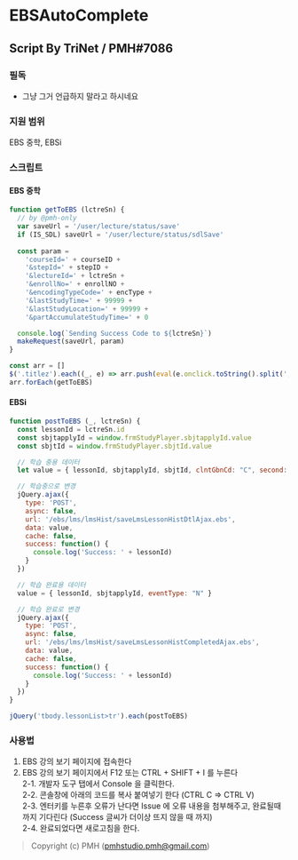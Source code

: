 # EBSAutoComplete
## Script By TriNet / PMH#7086

### 필독
- 그냥 그거 언급하지 말라고 하시네요

### 지원 범위
EBS 중학, EBSi

### 스크립트
#### EBS 중학
```js
function getToEBS (lctreSn) {
  // by @pmh-only
  var saveUrl = '/user/lecture/status/save'
  if (IS_SDL) saveUrl = '/user/lecture/status/sdlSave'
  
  const param =
    'courseId=' + courseID +
    '&stepId=' + stepID +
    '&lectureId=' + lctreSn +
    '&enrollNo=' + enrollNO +
    '&encodingTypeCode=' + encType +
    '&lastStudyTime=' + 99999 +
    '&lastStudyLocation=' + 99999 +
    '&partAccumulateStudyTime=' + 0

  console.log(`Sending Success Code to ${lctreSn}`)
  makeRequest(saveUrl, param)
}

const arr = []
$('.titlez').each((_, e) => arr.push(eval(e.onclick.toString().split(',')[2])))
arr.forEach(getToEBS)
```

#### EBSi
```js
function postToEBS (_, lctreSn) {
  const lessonId = lctreSn.id
  const sbjtapplyId = window.frmStudyPlayer.sbjtapplyId.value
  const sbjtId = window.frmStudyPlayer.sbjtId.value

  // 학습 중용 데이터
  let value = { lessonId, sbjtapplyId, sbjtId, clntGbnCd: "C", second: "1", lecGbn: "V500", atndGbnCd: "S", ltStdTm: "1", status: "0" }

  // 학습중으로 변경
  jQuery.ajax({
    type: 'POST',
    async: false,
    url: '/ebs/lms/lmsHist/saveLmsLessonHistDtlAjax.ebs',
    data: value,
    cache: false,
    success: function() {
      console.log('Success: ' + lessonId)
    }
  })

  // 학습 완료용 데이터
  value = { lessonId, sbjtapplyId, eventType: "N" }

  // 학습 완료로 변경
  jQuery.ajax({
    type: 'POST',
    async: false,
    url: '/ebs/lms/lmsHist/saveLmsLessonHistCompletedAjax.ebs',
    data: value,
    cache: false,
    success: function() {
      console.log('Success: ' + lessonId)
    }
  })
}

jQuery('tbody.lessonList>tr').each(postToEBS)
```

### 사용법
1. EBS 강의 보기 페이지에 접속한다
2. EBS 강의 보기 페이지에서 F12 또는 CTRL + SHIFT + I 를 누른다<br />
2-1. 개발자 도구 탭에서 Console 을 클릭한다.<br />
2-2. 콘솔창에 아래의 코드를 복사 붙여넣기 한다 (CTRL C => CTRL V)<br />
2-3. 엔터키를 누른후 오류가 난다면 Issue 에 오류 내용을 첨부해주고, 완료될때 까지 기다린다 (Success 글씨가 더이상 뜨지 않을 때 까지)<br />
2-4. 완료되었다면 새로고침을 한다.<br />

> Copyright (c) PMH (pmhstudio.pmh@gmail.com)
